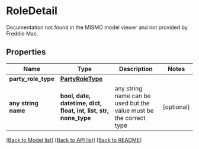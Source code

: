 # RoleDetail

Documentation not found in the MISMO model viewer and not provided by Freddie Mac.

## Properties
Name | Type | Description | Notes
------------ | ------------- | ------------- | -------------
**party_role_type** | [**PartyRoleType**](PartyRoleType.md) |  | 
**any string name** | **bool, date, datetime, dict, float, int, list, str, none_type** | any string name can be used but the value must be the correct type | [optional]

[[Back to Model list]](../README.md#documentation-for-models) [[Back to API list]](../README.md#documentation-for-api-endpoints) [[Back to README]](../README.md)


